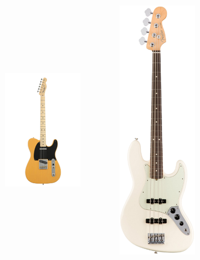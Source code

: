 <div style="display: flex; justify-content: space-between; align-items: center; width: 100%;">
  <!-- 왼쪽에 배치할 이미지 -->
  <img src="image/tele.png" style="width: 200px;">
  
  <!-- 가운데 공간 -->
  <div style="width: 50px;"></div>
  
  <!-- 오른쪽에 배치할 이미지 -->
  <img src="image/bass.png" style="width: 200px;">
</div>
